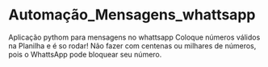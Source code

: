 # Automação_Mensagens_whattsapp
Aplicação pythom para mensagens no whattsapp
Coloque números válidos na Planilha e é so rodar!
Não fazer com centenas ou milhares de números, pois o WhattsApp
pode bloquear seu número. 

